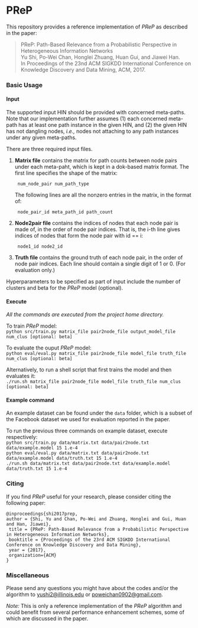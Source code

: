# PReP

This repository provides a reference implementation of *PReP* as described in the paper:<br>
> PReP: Path-Based Relevance from a Probabilistic Perspective in Heterogeneous Information Networks<br>
> Yu Shi, Po-Wei Chan, Honglei Zhuang, Huan Gui, and Jiawei Han.<br>
> In Proceedings of the 23nd ACM SIGKDD International Conference on Knowledge Discovery and Data Mining, ACM, 2017.<br>

### Basic Usage

#### Input

The supported input HIN should be provided with concerned meta-paths. Note that our implementation further assumes (1) each concerned meta-path has at least one path instance in the given HIN, and (2) the given HIN has not dangling nodes, _i.e.,_ nodes not attaching to any path instances under any given meta-paths.

There are three required input files.

1. **Matrix file** contains the matrix for path counts between node pairs under each meta-paht, which is kept in a dok-based matrix format. The first line specifies the shape of the matrix:

		num_node_pair num_path_type

	The following lines are all the nonzero entries in the matrix, in the format of:

		node_pair_id meta_path_id path_count

2. **Node2pair file** contains the indices of nodes that each node pair is made of, in the order of node pair indices. That is, the i-th line gives indices of nodes that form the node pair with id == i:

		node1_id node2_id

3. **Truth file** contains the ground truth of each node pair, in the order of node pair indices. Each line should contain a single digit of 1 or 0. (For evaluation only.)

Hyperparameters to be specified as part of input include the number of clusters and beta for the *PReP* model (optional).

#### Execute

_All the commands are executed from the project home directory._<br/>

To train *PReP* model:<br/>
``python src/train.py matrix_file pair2node_file output_model_file num_clus [optional: beta] ``

To evaluate the ouput *PReP* model:<br/>
``python eval/eval.py matrix_file pair2node_file model_file truth_file num_clus [optional: beta] ``

Alternatively, to run a shell script that first trains the model and then evaluates it:<br/>
``./run.sh matrix_file pair2node_file model_file truth_file num_clus [optional: beta] ``

#### Example command

An example dataset can be found under the ``data`` folder, which is a subset of the Facebook dataset we used for evaluation reported in the paper.

To run the previous three commands on example dataset, execute respectively:<br/>
	``python src/train.py data/matrix.txt data/pair2node.txt data/example.model 15 1.e-4``<br/>
	``python eval/eval.py data/matrix.txt data/pair2node.txt data/example.model data/truth.txt 15 1.e-4``<br/>
	``./run.sh data/matrix.txt data/pair2node.txt data/example.model data/truth.txt 15 1.e-4``

### Citing
If you find *PReP* useful for your research, please consider citing the following paper:

	@inproceedings{shi2017prep,
	author = {Shi, Yu and Chan, Po-Wei and Zhuang, Honglei and Gui, Huan and Han, Jiawei},
	 title = {PReP: Path-Based Relevance from a Probabilistic Perspective in Heterogeneous Information Networks},
	 booktitle = {Proceedings of the 23rd ACM SIGKDD International Conference on Knowledge Discovery and Data Mining},
	 year = {2017},
	 organization={ACM}
	}


### Miscellaneous

Please send any questions you might have about the codes and/or the algorithm to <yushi2@illinois.edu> or <poweichan0902@gmail.com>.

*Note:* This is only a reference implementation of the *PReP* algorithm and could benefit from several performance enhancement schemes, some of which are discussed in the paper.

